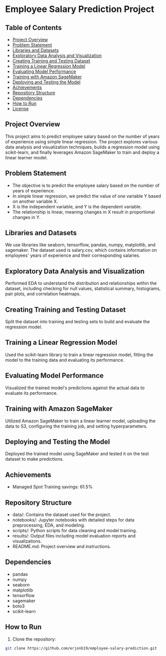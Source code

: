 # Employee Salary Prediction Project



## Table of Contents
- [Project Overview](#project-overview)
- [Problem Statement](#problem-statement)
- [Libraries and Datasets](#libraries-and-datasets)
- [Exploratory Data Analysis and Visualization](#exploratory-data-analysis-and-visualization)
- [Creating Training and Testing Dataset](#creating-training-and-testing-dataset)
- [Training a Linear Regression Model](#training-a-linear-regression-model)
- [Evaluating Model Performance](#evaluating-model-performance)
- [Training with Amazon SageMaker](#training-with-amazon-sagemaker)
- [Deploying and Testing the Model](#deploying-and-testing-the-model)
- [Achievements](#achievements)
- [Repository Structure](#repository-structure)
- [Dependencies](#dependencies)
- [How to Run](#how-to-run)
- [License](#license)



## Project Overview



This project aims to predict employee salary based on the number of years of experience using simple linear regression. The project explores various data analysis and visualization techniques, builds a regression model using scikit-learn, and finally leverages Amazon SageMaker to train and deploy a linear learner model.



## Problem Statement



- The objective is to predict the employee salary based on the number of years of experience.
- In simple linear regression, we predict the value of one variable Y based on another variable X.
- X is the independent variable, and Y is the dependent variable.
- The relationship is linear, meaning changes in X result in proportional changes in Y.



## Libraries and Datasets



We use libraries like seaborn, tensorflow, pandas, numpy, matplotlib, and sagemaker. The dataset used is salary.csv, which contains information on employees' years of experience and their corresponding salaries.



## Exploratory Data Analysis and Visualization



Performed EDA to understand the distribution and relationships within the dataset, including checking for null values, statistical summary, histograms, pair plots, and correlation heatmaps.



## Creating Training and Testing Dataset



Split the dataset into training and testing sets to build and evaluate the regression model.



## Training a Linear Regression Model



Used the scikit-learn library to train a linear regression model, fitting the model to the training data and evaluating its performance.



## Evaluating Model Performance



Visualized the trained model's predictions against the actual data to evaluate its performance.



## Training with Amazon SageMaker



Utilized Amazon SageMaker to train a linear learner model, uploading the data to S3, configuring the training job, and setting hyperparameters.



## Deploying and Testing the Model



Deployed the trained model using SageMaker and tested it on the test dataset to make predictions.



## Achievements



- Managed Spot Training savings: 61.5%



## Repository Structure



- data/: Contains the dataset used for the project.
- notebooks/: Jupyter notebooks with detailed steps for data preprocessing, EDA, and modeling.
- scripts/: Python scripts for data cleaning and model training.
- results/: Output files including model evaluation reports and visualizations.
- README.md: Project overview and instructions.



## Dependencies



- pandas
- numpy
- seaborn
- matplotlib
- tensorflow
- sagemaker
- boto3
- scikit-learn



## How to Run



1. Clone the repository:
```sh
git clone https://github.com/erjonb19/employee-salary-prediction.git
